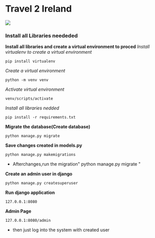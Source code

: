 # Travel 2 Ireland 

<img src="media/image.png" widht="100%">

### Install all Libraries neededed 

**Install all libraries and create a virtual environment to proced**
*Install virtualenv to create a virtual environment*
~~~ shell
pip install virtualenv
~~~
*Create a virtual environment*
~~~ shell
python -m venv venv
~~~
*Activate virtual environment*
~~~ shell
venv/scripts/activate
~~~
*Install all libraries nedded*
~~~ shell
pip install -r requirements.txt
~~~

**Migrate the database(Create database)**
~~~ shell
python manage.py migrate
~~~

**Save changes created in models.py**
~~~ shell
python manage.py makemigrations
~~~
- Afterchanges,run the migration" python manage.py migrate "


**Create an admin user in django**
~~~ shell
python manage.py createsuperuser
~~~

**Run django application**
~~~ shell
127.0.0.1:8080
~~~

**Admin Page**
~~~ shell
127.0.0.1:8080/admin
~~~
- then just log into the system with created user